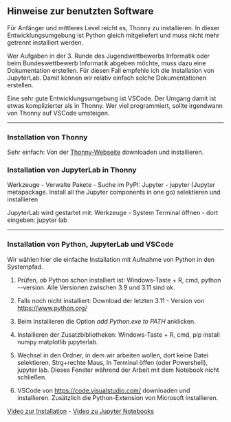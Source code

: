 
## Hinweise zur benutzten Software

Für Anfänger und mittleres Level reicht es, Thonny zu installieren.
In dieser Entwicklungsumgebung ist Python gleich mitgeliefert und muss nicht mehr
getrennt installiert werden. 

Wer Aufgaben in der 3. Runde des Jugendwettbewerbs Informatik oder beim
Bundeswettbewerb Informatik abgeben möchte, muss dazu eine Dokumentation erstellen. 
Für diesen Fall empfehle ich die Installation von JupyterLab.
Damit können wir relativ einfach solche Dokumentationen erstellen. 

Eine sehr gute Entwicklungsumgebung ist VSCode. Der Umgang damit ist etwas komplizierter 
als in Thonny. Wer viel programmiert, sollte irgendwann von Thonny auf VSCode umsteigen.

----- 

### Installation von Thonny

Sehr einfach: Von der [Thonny-Webseite](https://thonny.org/) downloaden und installieren.

### Installation von JupyterLab in Thonny

Werkzeuge - Verwalte Pakete - Suche im PyPI: Jupyter - 
jupyter (Jupyter metapackage. Install all the Jupyter components in one go) selektieren und installieren 

JupyterLab wird gestartet mit:
Werkzeuge - System Terminal öffnen - dort eingeben: jupyter lab

------- 

### Installation von Python, JupyterLab und VSCode

Wir wählen hier die einfache Installation mit Aufnahme von Python in den Systempfad.

1. Prüfen, ob Python schon installiert ist: Windows-Taste + R, cmd, python --version.
Alle Versionen zwischen 3.9 und 3.11 sind ok.

1. Falls noch nicht installiert: Download der letzten 3.11 - Version von https://www.python.org/

2. Beim Installieren die Option *add Python.exe to PATH* anklicken.

3. Installieren der Zusatzbibliotheken: Windows-Taste + R, cmd, pip install numpy matplotlib jupyterlab.

4. Wechsel in den Ordner, in dem wir arbeiten wollen, dort keine Datei selektieren, Strg+rechte Maus, In Terminal öffen (oder Powershell), jupyter lab.  Dieses Fenster während der Arbeit mit dem Notebook nicht schließen.

5. VSCode von https://code.visualstudio.com/ downloaden und installieren. Zusätzlich die Python-Extension von Microsoft installieren.

[Video zur Installation](https://youtu.be/NwBtcnVls_Y?si=i-3HHMoxT2UQ0jk9) - 
[Video zu Jupyter Notebooks](./installation/jupyter.md)

 





        


  